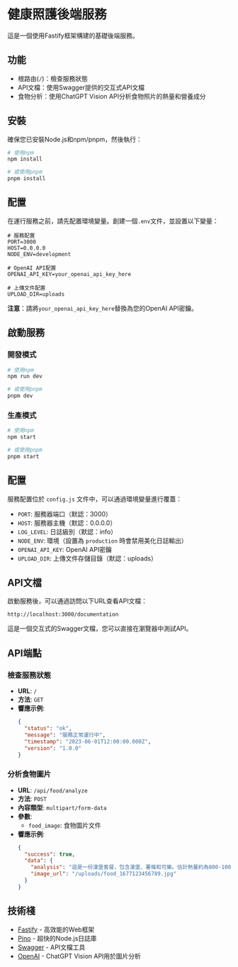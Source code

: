 # 健康照護後端服務

這是一個使用Fastify框架構建的基礎後端服務。

## 功能

- 根路由(`/`)：檢查服務狀態
- API文檔：使用Swagger提供的交互式API文檔
- 食物分析：使用ChatGPT Vision API分析食物照片的熱量和營養成分

## 安裝

確保您已安裝Node.js和npm/pnpm，然後執行：

```bash
# 使用npm
npm install

# 或使用pnpm
pnpm install
```

## 配置

在運行服務之前，請先配置環境變量。創建一個`.env`文件，並設置以下變量：

```
# 服務配置
PORT=3000
HOST=0.0.0.0
NODE_ENV=development

# OpenAI API配置
OPENAI_API_KEY=your_openai_api_key_here

# 上傳文件配置
UPLOAD_DIR=uploads
```

**注意**：請將`your_openai_api_key_here`替換為您的OpenAI API密鑰。

## 啟動服務

### 開發模式

```bash
# 使用npm
npm run dev

# 或使用pnpm
pnpm dev
```

### 生產模式

```bash
# 使用npm
npm start

# 或使用pnpm
pnpm start
```

## 配置

服務配置位於 `config.js` 文件中，可以通過環境變量進行覆蓋：

- `PORT`: 服務器端口（默認：3000）
- `HOST`: 服務器主機（默認：0.0.0.0）
- `LOG_LEVEL`: 日誌級別（默認：info）
- `NODE_ENV`: 環境（設置為 `production` 時會禁用美化日誌輸出）
- `OPENAI_API_KEY`: OpenAI API密鑰
- `UPLOAD_DIR`: 上傳文件存儲目錄（默認：uploads）

## API文檔

啟動服務後，可以通過訪問以下URL查看API文檔：

```
http://localhost:3000/documentation
```

這是一個交互式的Swagger文檔，您可以直接在瀏覽器中測試API。

## API端點

### 檢查服務狀態

- **URL**: `/`
- **方法**: `GET`
- **響應示例**:
  ```json
  {
    "status": "ok",
    "message": "服務正常運行中",
    "timestamp": "2023-06-01T12:00:00.000Z",
    "version": "1.0.0"
  }
  ```

### 分析食物圖片

- **URL**: `/api/food/analyze`
- **方法**: `POST`
- **內容類型**: `multipart/form-data`
- **參數**:
  - `food_image`: 食物圖片文件
- **響應示例**:
  ```json
  {
    "success": true,
    "data": {
      "analysis": "這是一份漢堡套餐，包含漢堡、薯條和可樂。估計熱量約為800-1000卡路里。漢堡中含有約30克蛋白質、45克脂肪和60克碳水化合物。這是一份高熱量、高脂肪的食物，建議偶爾食用，不宜經常食用。",
      "image_url": "/uploads/food_1677123456789.jpg"
    }
  }
  ```

## 技術棧

- [Fastify](https://www.fastify.io/) - 高效能的Web框架
- [Pino](https://getpino.io/) - 超快的Node.js日誌庫
- [Swagger](https://swagger.io/) - API文檔工具
- [OpenAI](https://openai.com/) - ChatGPT Vision API用於圖片分析 